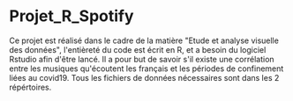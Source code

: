 # Projet_R_Spotify

Ce projet est réalisé dans le cadre de la matière "Etude et analyse visuelle des données", l'entièreté du code est écrit en R, et a besoin du logiciel Rstudio afin d'être lancé.
Il a pour but de savoir s'il existe une corrélation entre les musiques qu'écoutent les français et les périodes de confinement liées au covid19. Tous les fichiers de données nécessaires
sont dans les 2 répértoires.
